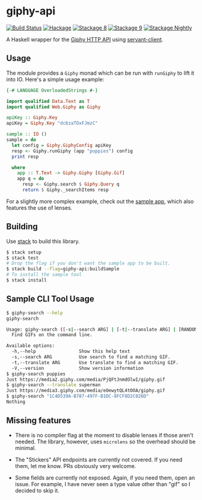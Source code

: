 # giphy-api
[![Build Status](https://travis-ci.org/passy/giphy-api.svg?branch=master)](https://travis-ci.org/passy/giphy-api)
[![Hackage](http://img.shields.io/hackage/v/giphy-api.svg)](https://hackage.haskell.org/package/giphy-api)
[![Stackage 8](http://stackage.org/package/giphy-api/badge/lts-8)](http://stackage.org/lts-8/package/giphy-api)
[![Stackage 9](http://stackage.org/package/giphy-api/badge/lts-9)](http://stackage.org/lts-9/package/giphy-api)
[![Stackage Nightly](http://stackage.org/package/giphy-api/badge/nightly)](http://stackage.org/nightly/package/giphy-api)


A Haskell wrapper for the [Giphy HTTP API](https://github.com/Giphy/GiphyAPI)
using [servant-client](https://hackage.haskell.org/package/servant-client).

## Usage

The module provides a `Giphy` monad which can be run with `runGiphy` to lift it
into IO. Here's a simple usage example:

```hs
{-# LANGUAGE OverloadedStrings #-}

import qualified Data.Text as T
import qualified Web.Giphy as Giphy

apiKey :: Giphy.Key
apiKey = Giphy.Key "dc6zaTOxFJmzC"

sample :: IO ()
sample = do
  let config = Giphy.GiphyConfig apiKey
  resp <- Giphy.runGiphy (app "puppies") config
  print resp

  where
    app :: T.Text -> Giphy.Giphy [Giphy.Gif]
    app q = do
      resp <- Giphy.search $ Giphy.Query q
      return $ Giphy._searchItems resp
```

For a slightly more complex example, check out the [sample app](app/Main.hs),
which also features the use of lenses.

## Building

Use [stack](http://haskellstack.org) to build this library.

```bash
$ stack setup
$ stack test
# Drop the flag if you don't want the sample app to be built.
$ stack build --flag=giphy-api:buildSample
# To install the sample tool
$ stack install
```

## Sample CLI Tool Usage

```bash
$ giphy-search --help
giphy-search

Usage: giphy-search ([-s|--search ARG] | [-t|--translate ARG] | [RANDOM_TAG])
  Find GIFs on the command line.

Available options:
  -h,--help                Show this help text
  -s,--search ARG          Use search to find a matching GIF.
  -t,--translate ARG       Use translate to find a matching GIF.
  -V,--version             Show version information
$ giphy-search puppies
Just https://media2.giphy.com/media/PjQFtJnmdOlwI/giphy.gif
$ giphy-search --translate superman
Just https://media3.giphy.com/media/eOewytQL4tOOA/giphy.gif
$ giphy-search "1C4D539A-B787-497F-B1DC-8FCF8D2C026D"
Nothing
```

## Missing features

- There is no compiler flag at the moment to disable lenses if those aren't
  needed. The library, however, uses `microlens` so the overhead should be
  minimal.

- The "Stickers" API endpoints are currently not covered. If you need them, let
  me know. PRs obviously very welcome.

- Some fields are currently not exposed. Again, if you need them, open an issue.
  For example, I have never seen a type value other than "gif" so I decided
  to skip it.
